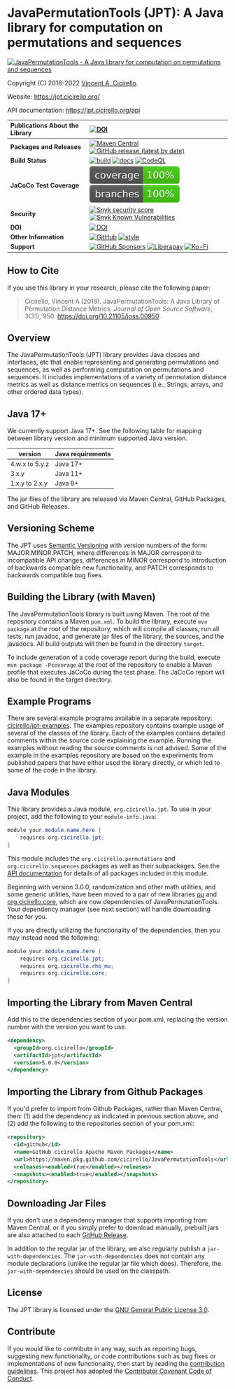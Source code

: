# JavaPermutationTools (JPT): A Java library for computation on permutations and sequences 

[![JavaPermutationTools - A Java library for computation on permutations and sequences](https://jpt.cicirello.org/images/jpt640.png)](#javapermutationtools-jpt-a-java-library-for-computation-on-permutations-and-sequences)

Copyright (C) 2018-2022 [Vincent A. Cicirello](https://www.cicirello.org/).

Website: https://jpt.cicirello.org/

API documentation: https://jpt.cicirello.org/api

| __Publications About the Library__ | [![DOI](http://joss.theoj.org/papers/10.21105/joss.00950/status.svg)](https://doi.org/10.21105/joss.00950) |
| :--- | :--- |
| __Packages and Releases__ | [![Maven Central](https://img.shields.io/maven-central/v/org.cicirello/jpt.svg?label=Maven%20Central&logo=apachemaven)](https://search.maven.org/artifact/org.cicirello/jpt) [![GitHub release (latest by date)](https://img.shields.io/github/v/release/cicirello/JavaPermutationTools?logo=GitHub)](https://github.com/cicirello/JavaPermutationTools/releases) |
| __Build Status__ | [![build](https://github.com/cicirello/JavaPermutationTools/actions/workflows/build.yml/badge.svg)](https://github.com/cicirello/JavaPermutationTools/actions/workflows/build.yml) [![docs](https://github.com/cicirello/JavaPermutationTools/actions/workflows/docs.yml/badge.svg)](https://jpt.cicirello.org/api/) [![CodeQL](https://github.com/cicirello/JavaPermutationTools/actions/workflows/codeql-analysis.yml/badge.svg)](https://github.com/cicirello/JavaPermutationTools/actions/workflows/codeql-analysis.yml) |
| __JaCoCo Test Coverage__ | [![coverage](https://raw.githubusercontent.com/cicirello/JavaPermutationTools/badges/jacoco.svg)](https://github.com/cicirello/JavaPermutationTools/actions/workflows/build.yml) [![branch coverage](https://raw.githubusercontent.com/cicirello/JavaPermutationTools/badges/branches.svg)](https://github.com/cicirello/JavaPermutationTools/actions/workflows/build.yml) |
| __Security__ | [![Snyk security score](https://snyk-widget.herokuapp.com/badge/mvn/org.cicirello/jpt/badge.svg)](https://snyk.io/vuln/maven%3Aorg.cicirello%3Ajpt) [![Snyk Known Vulnerabilities](https://snyk.io/test/github/cicirello/JavaPermutationTools/badge.svg)](https://snyk.io/test/github/cicirello/JavaPermutationTools) |
| __DOI__ | [![DOI](https://zenodo.org/badge/139182095.svg)](https://zenodo.org/badge/latestdoi/139182095) |
| __Other Information__ | [![GitHub](https://img.shields.io/github/license/cicirello/JavaPermutationTools)](https://github.com/cicirello/JavaPermutationTools/blob/master/LICENSE) [![style](https://img.shields.io/badge/style-Google%20Java%20Style-informational)](https://google.github.io/styleguide/javaguide.html) | 
| __Support__ | [![GitHub Sponsors](https://img.shields.io/badge/sponsor-30363D?logo=GitHub-Sponsors&logoColor=#EA4AAA)](https://github.com/sponsors/cicirello) [![Liberapay](https://img.shields.io/badge/Liberapay-F6C915?logo=liberapay&logoColor=black)](https://liberapay.com/cicirello) [![Ko-Fi](https://img.shields.io/badge/Ko--fi-F16061?logo=ko-fi&logoColor=white)](https://ko-fi.com/cicirello) | 

## How to Cite

If you use this library in your research, please cite the following paper:

> Cicirello, Vincent A (2018). JavaPermutationTools: A Java Library of Permutation Distance Metrics. *Journal of Open Source Software*, 3(31), 950.  https://doi.org/10.21105/joss.00950 .

## Overview

The JavaPermutationTools (JPT) library provides Java classes and interfaces, etc that 
enable representing and generating permutations and sequences, as well as performing 
computation on permutations and sequences. It includes implementations of a variety 
of permutation distance metrics as well as distance metrics on sequences (i.e., Strings, 
arrays, and other ordered data types). 

## Java 17+

We currently support Java 17+. See the following table for mapping between library version
and minimum supported Java version.

| version | Java requirements |
| --- | --- |
| 4.w.x to 5.y.z | Java 17+ |
| 3.x.y | Java 11+ |
| 1.x.y to 2.x.y | Java 8+ |

The jar files of the library are released via Maven Central, GitHub Packages, 
and GitHub Releases.

## Versioning Scheme

The JPT uses [Semantic Versioning](https://semver.org/) with version 
numbers of the form: MAJOR.MINOR.PATCH, where differences in MAJOR 
correspond to incompatible API changes, differences in MINOR correspond 
to introduction of backwards compatible new functionality, and PATCH 
corresponds to backwards compatible bug fixes. 

## Building the Library (with Maven)

The JavaPermutationTools library is built using Maven. The root of the
repository contains a Maven `pom.xml`.  To build the library, 
execute `mvn package` at the root of the repository, which
will compile all classes, run all tests, run javadoc, and generate 
jar files of the library, the sources, and the javadocs. All build 
outputs will then be found in the directory `target`.

To include generation of a code coverage report during the build,
execute `mvn package -Pcoverage` at the root of the repository to 
enable a Maven profile that executes JaCoCo during the test 
phase. The JaCoCo report will also be found in the target directory.

## Example Programs

There are several example programs available in a separate 
repository: [cicirello/jpt-examples](https://github.com/cicirello/jpt-examples). The
examples repository contains example usage of several of the classes of the 
library. Each of the examples contains detailed comments within the source 
code explaining the example. Running the examples without reading the source 
comments is not advised. Some of the example in the examples repository are
based on the experiments from published papers that have either used the library
directly, or which led to some of the code in the library.

## Java Modules

This library provides a Java module, `org.cicirello.jpt`. To use in your project,
add the following to your `module-info.java`:

```Java
module your.module.name.here {
	requires org.cicirello.jpt;
}
```

This module includes the `org.cicirello.permutations` and `org.cicirello.sequences`
packages as well as their subpackages. See the [API documentation](https://jpt.cicirello.org/api) 
for details of all packages included in this module.

Beginning with version 3.0.0, randomization and other math utilities, and some
generic utilities, have been
moved to a pair of new libraries [&rho;&mu;](https://github.com/cicirello/rho-mu)
and [org.cicirello.core](https://github.com/cicirello/core), which are
now dependencies of JavaPermutationTools. Your dependency manager (see next section)
will handle downloading these for you. 

If you are directly utilizing the functionality of the dependencies, then you may instead 
need the following:

```Java
module your.module.name.here {
	requires org.cicirello.jpt;
	requires org.cicirello.rho_mu;
	requires org.cicirello.core;
}
```

## Importing the Library from Maven Central

Add this to the dependencies section of your pom.xml, replacing the version number 
with the version you want to use.

```XML
<dependency>
  <groupId>org.cicirello</groupId>
  <artifactId>jpt</artifactId>
  <version>5.0.0</version>
</dependency>
```

## Importing the Library from Github Packages

If you'd prefer to import from Github Packages, rather than Maven Central, 
then: (1) add the dependency as indicated in previous section above, 
and (2) add the following to the repositories section of your pom.xml:

```XML
<repository>
  <id>github</id>
  <name>GitHub cicirello Apache Maven Packages</name>
  <url>https://maven.pkg.github.com/cicirello/JavaPermutationTools</url>
  <releases><enabled>true</enabled></releases>
  <snapshots><enabled>true</enabled></snapshots>
</repository>
```

## Downloading Jar Files

If you don't use a dependency manager that supports importing from Maven Central,
or if you simply prefer to download manually, prebuilt jars are also attached to 
each [GitHub Release](https://github.com/cicirello/JavaPermutationTools).

In addition to the regular jar of the library, we also regularly publish a
`jar-with-dependencies`. The `jar-with-dependencies` does not contain any module 
declarations (unlike the regular jar file which does). Therefore, the 
`jar-with-dependencies` should be used on the classpath. 

## License

The JPT library is licensed under the [GNU General Public License 3.0](https://www.gnu.org/licenses/gpl-3.0.en.html).

## Contribute

If you would like to contribute in any way, such 
as reporting bugs, suggesting new functionality, or code contributions 
such as bug fixes or implementations of new functionality, then start 
by reading the [contribution guidelines](https://github.com/cicirello/.github/blob/main/CONTRIBUTING.md).
This project has adopted 
the [Contributor Covenant Code of Conduct](https://github.com/cicirello/.github/blob/main/CODE_OF_CONDUCT.md).
